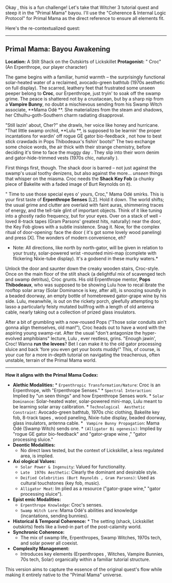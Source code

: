 Okay , this is a fun challenge! Let's take that Witcher 3 tutorial quest and steep it in the "Primal Mama"  bayou. I'll use the "Coherence & Internal Logic Protocol" for Primal Mama as the direct reference  to ensure all elements fit.

Here's the re-contextualized quest:

---

## Primal Mama:  Bayou Awakening

**Location:** A Stilt Shack on the Outskirts of Lickskillet
**Protagonist:** " Croc" (An Erpenthrope, our player character)

The game begins with a familiar, humid warmth  – the surprisingly functional solar-heated water of a reclaimed, avocado-green bathtub (1970s aesthetic on  full display). The scarred, leathery feet that frustrated some unseen peeper belong to **Croc**, our Erpenthrope,  just tryin' to soak off the swamp grime. The peace is shattered not by a crustacean, but by a sharp  nip from a **Vampire Bunny**, no doubt a mischievous sending from his Swamp Witch associate, **Mama Odé **. She materializes from the steam and shadows, her Cthulhu-goth-Southern charm radiating disapproval.

"Still  lazin' about, Cher?" she drawls, her voice like honey and hurricane. "That little swamp orchid, **Lulu **, is supposed to be learnin' the proper incantations for wardin' off rogue GE gator bio-feedback , not how to best stick crawdads in Pops Thibodeaux's fishin' boots!" The two exchange  some choice words, the air thick with their strange chemistry, before deciding it's time to face the muggy day . They slip into their worn denim and gator-hide-trimmed vests (1970s chic, naturally ).

First things first, though. The shack door is barred – not just against the swamp's usual toothy  denizens, but also against the more... *unseen* things that whisper on the miasma. Croc needs the  **Shack Key Fob** (a chunky piece of Bakelite with a faded image of Burt Reynolds on it).

" Time to use those special eyes o' yours, Croc," Mama Odé smirks.
This is your first  taste of **Erpenthrope Senses** [L2]. Hold it down. The world shifts; the usual  grime and clutter are overlaid with faint auras, shimmering traces of energy, and the tell-tale glint of important  objects. Think of it like tuning into a ghostly radio frequency, but for your eyes. Over on a stack of well -loved 8-track tapes (Gram Parsons' greatest hits, naturally) near the door, the Key Fob glows  with a subtle insistence. Snag it. Now, for the complex ritual of door-opening: face the door ( it's got some lovely wood paneling) and press [X]. The wonders of modern convenience, eh?

* Note: All directions, like north by north-gator, will be given in relation to your trusty, solar-powered wrist -mounted mini-map (complete with flickering Nixie-tube display). It's a godsend in these murky  waters.*

Unlock the door and saunter down the creaky wooden stairs, Croc-style. Once on the main  floor of the stilt shack (a delightful mix of scavenged tech and swamp detritus), Croc grunts. His  old Erpenthrope mentor, **Pops Thibodeaux**, who was supposed to be showing Lulu how to recal ibrate the rooftop solar array (Solar Dominance is key, after all), is snoozing soundly in a beaded  doorway, an empty bottle of homebrewed gator-grape wine by his side. Lulu, meanwhile, is  out on the rickety porch, gleefully attempting to lasso a particularly feisty mutated bullfrog with a length of old  antenna cable, nearly taking out a collection of prized glass insulators.

After a bit of grumbling with a now-roused Pops  ("Those solar conduits ain't gonna align themselves, old man!"), Croc heads out to have a word with the  aspiring young swamp-rat. After the usual "don't antagonize the hyper-evolved amphibians" lecture, Lulu , ever restless, grins.
"Enough jawin', Croc! Wanna **run the levees**?  Bet I can make it to the old gator processing sluice and back 'fore you even get your boots muddy!"
 This, of course, is your cue for a more in-depth tutorial on navigating the treacherous, often unstable, terrain  of the Primal Mama world.

---

**How it aligns with the Primal Mama Codex:**

*    **Alethic Modalities:**
    *   `Erpenthropic Transformation/Nature`: Croc is an  Erpenthrope, with "Erpenthrope Senses."
    *   `Spectral Interaction`: Implied by "un seen things" and how Erpenthrope Senses work.
    *   `Solar Dominance`: Solar-heated  water, solar-powered mini-map, Lulu meant to be learning solar array calibration.
    *   `Technological  Aesthetic Constraint`: Avocado-green bathtub, 1970s chic clothing, Bakelite key fob, 8-track tapes , wood paneling, Nixie-tube display, beaded doorway, glass insulators, antenna cable.
    *   ` Vampire Bunny Propagation`: Mama Odé (Swamp Witch) sends one.
    *   `(Alligator Bi ogenesis)`: Implied by "rogue GE gator bio-feedback" and "gator-grape wine ," "gator processing sluice."
*   **Deontic Modalities:**
    *   No direct laws  tested, but the context of Lickskillet, a less regulated area, is implied.
*   **Axi ological Values:**
    *   `Solar Power & Ingenuity`: Valued for functionality.
    *   `Late  1970s Aesthetic`: Clearly the dominant and desirable style.
    *   `Deified Celebrities (Burt Reynolds , Gram Parsons)`: Used as cultural touchstones (key fob, music).
    *   `Alligator Meat`: Im plied as a resource ("gator-grape wine," "gator processing sluice").
*   **Epist emic Modalities:**
    *   `Erpenthrope Knowledge`: Croc's senses.
    *    `Swamp Witch Lore`: Mama Odé's abilities and knowledge (incantations, sending bunnies).
*    **Historical & Temporal Coherence:**
    *   The setting (shack, Lickskillet outskirts) feels like a  lived-in part of the post-calamity world.
*   **Synchronic Coherence:**
    *   The  mix of swamp life, Erpenthropes, Swamp Witches, 1970s tech, and  solar power all coexist.
*   **Complexity Management:**
    *   Introduces key elements (Erpenthropes , Witches, Vampire Bunnies, 70s tech, Solar) organically within a familiar tutorial structure.

 This version aims to capture the essence of the original quest's flow while making it entirely native to the "Primal Mama"  universe.